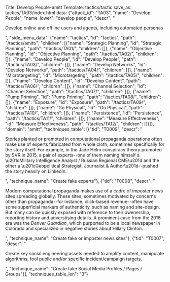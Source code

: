 Title: Develop People-amitt
Template: tactics/tactic
save_as: tactics/TA03/index.html
data: {"attack_id": "TA03", "name": "Develop People", "name_lower": "develop people", "descr": "<p>Develop online and offline users and agents, including automated personas</p>", "side_menu_data": {"name": "tactics", "id": "tactics", "path": "/tactics/amitt/", "children": [{"name": "Strategic Planning", "id": "Strategic Planning", "path": "/tactics/TA01/", "children": []}, {"name": "Objective Planning", "id": "Objective Planning", "path": "/tactics/TA02/", "children": []}, {"name": "Develop People", "id": "Develop People", "path": "/tactics/TA03/", "children": []}, {"name": "Develop Networks", "id": "Develop Networks", "path": "/tactics/TA04/", "children": []}, {"name": "Microtargeting", "id": "Microtargeting", "path": "/tactics/TA05/", "children": []}, {"name": "Develop Content", "id": "Develop Content", "path": "/tactics/TA06/", "children": []}, {"name": "Channel Selection", "id": "Channel Selection", "path": "/tactics/TA07/", "children": []}, {"name": "Pump Priming", "id": "Pump Priming", "path": "/tactics/TA08/", "children": []}, {"name": "Exposure", "id": "Exposure", "path": "/tactics/TA09/", "children": []}, {"name": "Go Physical", "id": "Go Physical", "path": "/tactics/TA10/", "children": []}, {"name": "Persistence", "id": "Persistence", "path": "/tactics/TA11/", "children": []}, {"name": "Measure Effectiveness", "id": "Measure Effectiveness", "path": "/tactics/TA12/", "children": []}]}, "domain": "amitt", "techniques_table": [{"tid": "T0009", "descr": "<p>Stories planted or promoted in computational propaganda operations often make use of experts fabricated from whole cloth, sometimes specifically for the story itself. For example, in the Jade Helm conspiracy theory promoted by SVR in 2015, a pair of experts--one of them naming himself a \u201cMilitary Intelligence Analyst / Russian Regional CME\u201d and the other a \u201cGeopolitical Strategist, Journalist &amp; Author\u201d--pushed the story heavily on LinkedIn.</p>", "technique_name": "Create fake experts"}, {"tid": "T0008", "descr": "<p>Modern computational propaganda makes use of a cadre of imposter news sites spreading globally. These sites, sometimes motivated by concerns other than propaganda--for instance, click-based revenue--often have some superficial markers of authenticity, such as naming and site-design. But many can be quickly exposed with reference to their owenership, reporting history and adverstising details. A prominent case from the 2016 era was the <em>Denver Guardian</em>, which purported to be a local newspaper in Colorado and specialized in negative stories about Hillary Clinton.</p>", "technique_name": "Create fake or imposter news sites"}, {"tid": "T0007", "descr": "<p>Create key social engineering assets needed to amplify content, manipulate algorithms, fool public and/or specific incident/campaign targets. </p>", "technique_name": "Create fake Social Media Profiles / Pages / Groups"}], "techniques_table_len": "3"}